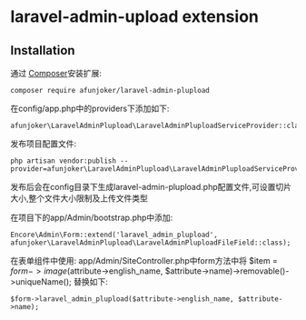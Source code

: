 laravel-admin-upload extension
======

## Installation

通过 [Composer](https://getcomposer.org/)安装扩展:

    composer require afunjoker/laravel-admin-plupload

在config/app.php中的providers下添加如下:

    afunjoker\LaravelAdminPlupload\LaravelAdminPluploadServiceProvider::class,

发布项目配置文件:

    php artisan vendor:publish --provider=afunjoker\LaravelAdminPlupload\LaravelAdminPluploadServiceProvider
发布后会在config目录下生成laravel-admin-plupload.php配置文件,可设置切片大小,整个文件大小限制及上传文件类型

在项目下的app/Admin/bootstrap.php中添加:

    Encore\Admin\Form::extend('laravel_admin_plupload', afunjoker\LaravelAdminPlupload\LaravelAdminPluploadFileField::class);

在表单组件中使用:
app/Admin/SiteController.php中form方法中将
$item = $form->image($attribute->english_name, $attribute->name)->removable()->uniqueName();
替换如下:
````
$form->laravel_admin_plupload($attribute->english_name, $attribute->name);
````